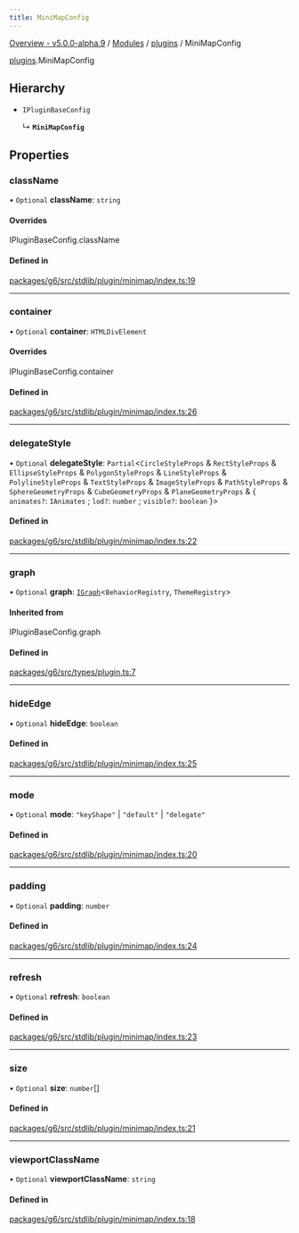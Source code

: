 ```yaml
---
title: MiniMapConfig
---
```


[Overview - v5.0.0-alpha.9](../../README.en.md) / [Modules](../../modules.en.md) / [plugins](../../modules/plugins.en.md) / MiniMapConfig

[plugins](../../modules/plugins.en.md).MiniMapConfig

## Hierarchy

- `IPluginBaseConfig`

  ↳ **`MiniMapConfig`**

## Properties

### className

• `Optional` **className**: `string`

#### Overrides

IPluginBaseConfig.className

#### Defined in

[packages/g6/src/stdlib/plugin/minimap/index.ts:19](https://github.com/antvis/G6/blob/f03c826ec6/packages/g6/src/stdlib/plugin/minimap/index.ts#L19)

___

### container

• `Optional` **container**: `HTMLDivElement`

#### Overrides

IPluginBaseConfig.container

#### Defined in

[packages/g6/src/stdlib/plugin/minimap/index.ts:26](https://github.com/antvis/G6/blob/f03c826ec6/packages/g6/src/stdlib/plugin/minimap/index.ts#L26)

___

### delegateStyle

• `Optional` **delegateStyle**: `Partial`<`CircleStyleProps` & `RectStyleProps` & `EllipseStyleProps` & `PolygonStyleProps` & `LineStyleProps` & `PolylineStyleProps` & `TextStyleProps` & `ImageStyleProps` & `PathStyleProps` & `SphereGeometryProps` & `CubeGeometryProps` & `PlaneGeometryProps` & { `animates?`: `IAnimates` ; `lod?`: `number` ; `visible?`: `boolean`  }\>

#### Defined in

[packages/g6/src/stdlib/plugin/minimap/index.ts:22](https://github.com/antvis/G6/blob/f03c826ec6/packages/g6/src/stdlib/plugin/minimap/index.ts#L22)

___

### graph

• `Optional` **graph**: [`IGraph`](../graph/IGraph.en.md)<`BehaviorRegistry`, `ThemeRegistry`\>

#### Inherited from

IPluginBaseConfig.graph

#### Defined in

[packages/g6/src/types/plugin.ts:7](https://github.com/antvis/G6/blob/f03c826ec6/packages/g6/src/types/plugin.ts#L7)

___

### hideEdge

• `Optional` **hideEdge**: `boolean`

#### Defined in

[packages/g6/src/stdlib/plugin/minimap/index.ts:25](https://github.com/antvis/G6/blob/f03c826ec6/packages/g6/src/stdlib/plugin/minimap/index.ts#L25)

___

### mode

• `Optional` **mode**: ``"keyShape"`` \| ``"default"`` \| ``"delegate"``

#### Defined in

[packages/g6/src/stdlib/plugin/minimap/index.ts:20](https://github.com/antvis/G6/blob/f03c826ec6/packages/g6/src/stdlib/plugin/minimap/index.ts#L20)

___

### padding

• `Optional` **padding**: `number`

#### Defined in

[packages/g6/src/stdlib/plugin/minimap/index.ts:24](https://github.com/antvis/G6/blob/f03c826ec6/packages/g6/src/stdlib/plugin/minimap/index.ts#L24)

___

### refresh

• `Optional` **refresh**: `boolean`

#### Defined in

[packages/g6/src/stdlib/plugin/minimap/index.ts:23](https://github.com/antvis/G6/blob/f03c826ec6/packages/g6/src/stdlib/plugin/minimap/index.ts#L23)

___

### size

• `Optional` **size**: `number`[]

#### Defined in

[packages/g6/src/stdlib/plugin/minimap/index.ts:21](https://github.com/antvis/G6/blob/f03c826ec6/packages/g6/src/stdlib/plugin/minimap/index.ts#L21)

___

### viewportClassName

• `Optional` **viewportClassName**: `string`

#### Defined in

[packages/g6/src/stdlib/plugin/minimap/index.ts:18](https://github.com/antvis/G6/blob/f03c826ec6/packages/g6/src/stdlib/plugin/minimap/index.ts#L18)
